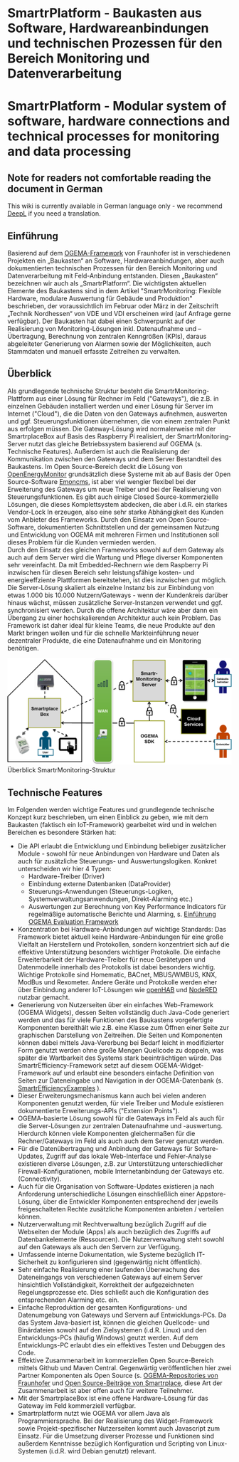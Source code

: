 # SmartrPlatform - Baukasten aus Software, Hardwareanbindungen und technischen Prozessen für den Bereich Monitoring und Datenverarbeitung

# SmartrPlatform - Modular system of software, hardware connections and technical processes for monitoring and data processing

## Note for readers not comfortable reading the document in German
This wiki is currently available in German language only - we recommend [DeepL](https://www.deepl.com/en/translator) if you need a translation.

## Einführung
Basierend auf dem [OGEMA-Framework](http://www.ogema.org/) von Fraunhofer ist in verschiedenen Projekten ein „Baukasten“ an Software, Hardwareanbindungen, aber auch dokumentierten technischen Prozessen für den Bereich Monitoring und Datenverarbeitung mit Feld-Anbindung entstanden. Diesen „Baukasten“ bezeichnen wir auch als „SmartrPlatform“. Die wichtigsten aktuellen Elemente des Baukastens sind in dem Artikel "SmartrMonitoring: Flexible Hardware, modulare Auswertung für Gebäude und Produktion" beschrieben, der voraussichtlich im Februar oder März in der Zeitschrift „Technik Nordhessen“ von VDE und VDI erscheinen wird (auf Anfrage gerne verfügbar).
Der Baukasten hat dabei einen Schwerpunkt auf der Realisierung von Monitoring-Lösungen inkl. Datenaufnahme und –Übertragung, Berechnung von zentralen Kenngrößen (KPIs), daraus abgeleiteter Generierung von Alarmen sowie der Möglichkeiten, auch Stammdaten und manuell erfasste Zeitreihen zu verwalten.

## Überblick
Als grundlegende technische Struktur besteht die SmartrMonitoring-Plattform aus einer Lösung für Rechner im Feld ("Gateways"), die z.B. in einzelnen Gebäuden installiert werden und einer Lösung für Server im Internet ("Cloud"), die die Daten von den Gateways aufnehmen, auswerten und ggf. Steuerungsfunktionen übernehmen, die von einem zentralen Punkt aus erfolgen müssen. Die Gateway-Lösung wird normalerweise mit der SmartrplaceBox auf Basis des Raspberry Pi realisiert, der SmartrMonitoring-Server nutzt das gleiche Betriebssystem basierend auf OGEMA (s. Technische Features). Außerdem ist auch die Realisierung der Kommunikation zwischen den Gateways und dem Server Bestandteil des Baukastens. Im Open Source-Bereich deckt die Lösung von [OpenEnergyMonitor](https://openenergymonitor.org/) grundsätzlich diese Systeme mit ab auf Basis der Open Source-Software [Emoncms](https://emoncms.org/), ist aber viel wengier flexibel bei der Erweiterung des Gateways um neue Treiber und bei der Realisierung von Steuerungsfunktionen. Es gibt auch einige Closed Source-kommerzielle Lösungen, die dieses Komplettsystem abdecken, die aber i.d.R. ein starkes Vendor-Lock In erzeugen, also eine sehr starke Abhängigkeit des Kunden vom Anbieter des Frameworks. Durch den Einsatz von Open Source-Software, dokumentierten Schnittstellen und der gemeinsamen Nutzung und Entwicklung von OGEMA mit mehreren Firmen und Institutionen soll dieses Problem für die Kunden vermieden werden.<br>
Durch den Einsatz des gleichen Frameworks sowohl auf dem Gateway als auch auf dem Server wird die Wartung und Pflege diverser Komponenten sehr vereinfacht. Da mit Embedded-Rechnern wie dem Raspberry Pi inzwischen für diesen Bereich sehr leistungsfähige kosten- und energieeffziente Plattformen bereitstehen, ist dies inzwischen gut möglich. Die Server-Lösung skaliert als einzelne Instanz bis zur Einbindung von etwas 1.000 bis 10.000 Nutzern/Gateways - wenn der Kundenkreis darüber hinaus wächst, müssen zusätzliche Server-Instanzen verwendet und ggf. synchronisiert werden. Durch die offene Architektur wäre aber dann ein Übergang zu einer hochskalierenden Architektur auch kein Problem. Das Framework ist daher ideal für kleine Teams, die neue Produkte auf den Markt bringen wollen und für die schnelle Markteinführung neuer dezentraler Produkte, die eine Datenaufnahme und ein Monitoring benötigen.

![SmartrMonitoring_Overview](wikiFiles/SmartrMonitoring_Schema.png)<br>
Überblick SmartrMonitoring-Struktur

## Technische Features
Im Folgenden werden wichtige Features und grundlegende technische Konzept kurz beschrieben, um einen Einblick zu geben, wie mit dem Baukasten (faktisch ein IoT-Framework) gearbeitet wird und in welchen Bereichen es besondere Stärken hat:
* Die API erlaubt die Entwicklung und Einbindung beliebiger zusätzlicher Module - sowohl für neue Anbindungen von Hardware und Daten als auch für zusätzliche Steuerungs- und Auswertungslogiken. Konkret unterscheiden wir hier 4 Typen:
  - Hardware-Treiber (Driver)
  - Einbindung externe Datenbanken (DataProvider)
  - Steuerungs-Anwendungen (Steuerungs-Logiken, Systemverwaltungsanwendungen, Direkt-Alarming etc.)
  - Auswertungen zur Berechnung von Key Performance Indicators für regelmäßige automatische Berichte und Alarming, s. [Einführung OGEMA Evaluation Framework](https://community.ogema-source.net/xwiki/bin/view/Tutorial%20Collection/SDK%20Tutorial%20Overview%20Experimental/The%20OGEMA%20Evaluation%20framework/)
* Konzentration bei Hardware-Anbindungen auf wichtige Standards: Das Framework bietet aktuell keine Hardware-Anbindungen für eine große Vielfalt an Herstellern und Protokollen, sondern konzentriert sich auf die effektive Unterstützung besonders wichtiger Protokolle. Die einfache Erweiterbarkeit der Hardware-Treiber für neue Gerätetypen und Datenmodelle innerhalb des Protokolls ist dabei besonders wichtig. Wichtige Protokolle sind Homematic, BACnet, MBUS/WMBUS, KNX, ModBus und Rexometer. Andere Geräte und Protokolle werden eher über Einbindung anderer IoT-Lösungen wie [openHAB](https://www.openhab.org/addons/) und [NodeRED](https://flows.nodered.org/?num_pages=1) nutzbar gemacht.
* Generierung von Nutzerseiten über ein einfaches Web-Framework (OGEMA Widgets), dessen Seiten vollständig duch Java-Code generiert werden und das für viele Funktionen des Baukastens vorgefertigte Komponenten bereithält wie z.B. eine Klasse zum Öffnen einer Seite zur graphischen Darstellung von Zeitreihen. Die Seiten und Komponenten können dabei mittels Java-Vererbung bei Bedarf leicht in modifizierter Form genutzt werden ohne große Mengen Quellcode zu doppeln, was später die Wartbarkeit des Systems stark beeinträchtigen würde. Das SmartrEfficiency-Framework setzt auf diesem OGEMA-Widget-Framework auf und erlaubt eine besonders einfache Definition von Seiten zur Dateneingabe und Navigation in der OGEMA-Datenbank (s. [SmartrEfficiencyExamples](Examples.md) ).
* Dieser Erweiterungsmechanismus kann auch bei vielen anderen Komponenten genutzt werden, für viele Treiber und Module existieren dokumentierte Erweiterungs-APIs ("Extension Points").
* OGEMA-basierte Lösung sowohl für die Gateways im Feld als auch für die Server-Lösungen zur zentralen Datenaufnahme und -auswertung. Hierdurch können viele Komponenten gleichermaßen für die Rechner/Gateways im Feld als auch auch dem Server genutzt werden.
* Für die Datenübertragung und Anbindung der Gateways für Softare-Updates, Zugriff auf das lokale Web-Interface und Fehler-Analyse existieren diverse Lösungen, z.B. zur Unterstützung unterschiedlicher Firewall-Konfigurationen, mobile Internetanbindung der Gateways etc. (Connectivity).
* Auch für die Organisation von Software-Updates existieren ja nach Anforderung unterschiedliche Lösungen einschließlich einer Appstore-Lösung, über die Entwickler Komponenten entsprechend der jeweils freigeschalteten Rechte zusätzliche Komponenten anbieten / verteilen können.
* Nutzerverwaltung mit Rechtverwaltung bezüglich Zugriff auf die Webseiten der Module (Apps) als auch bezüglich des Zugriffs auf Datenbankelemente (Ressourcen). Die Nutzerverwaltung steht sowohl auf den Gateways als auch den Servern zur Verfügung.
* Umfassende interne Dokumentation, wie Systeme bezüglich IT-Sicherheit zu konfigurieren sind (gegenwärtig nicht öffentlich).
* Sehr einfache Realisierung einer laufenden Überwachung des Dateneingangs von verschiedenen Gateways auf einem Server hinsichtlich Vollständigkeit, Korrektheit der aufgezeichneten Regelungsprozesse etc. Dies schließt auch die Konfiguration des entsprechenden Alarming etc. ein.
* Einfache Reproduktion der gesamten Konfigurations- und Datenumgebung von Gateways und Servern auf Entwicklungs-PCs. Da das System Java-basiert ist, können die gleichen Quellcode- und Binärdateien sowohl auf den Zielsystemen (i.d.R. Linux) und den Entwicklungs-PCs (häufig Windows) geutzt werden. Auf dem Entwicklungs-PC erlaubt dies ein effektives Testen und Debuggen des Code.
* Effektive Zusammenarbeit im kommerziellen Open Source-Bereich mittels Github und Maven Central. Gegenwärtig veröffentlichen hier zwei Partner Komponenten als Open Source (s. [OGEMA-Repositories von Fraunhofer](https://github.com/ogema) und [Open Source-Beiträge von Smartrplace](https://github.com/smartrplace), diese Art der Zusammenarbeit ist aber offen auch für weitere Teilnehmer.
* Mit der SmartrplaceBox ist eine offene Hardware-Lösung für das Gateway im Feld kommerziell verfügbar.
* Smartrplatform nutzt wie OGEMA vor allem Java als Programmiersprache. Bei der Realisierung des Widget-Framework sowie Projekt-spezifischer Nutzerseiten kommt auch Javascript zum Einsatz. Für die Umsetzung diverser Prozesse und Funktionen sind außerdem Kenntnisse bezüglich Konfiguration und Scripting von Linux-Systemen (i.d.R. wird Debian genutzt) relevant.